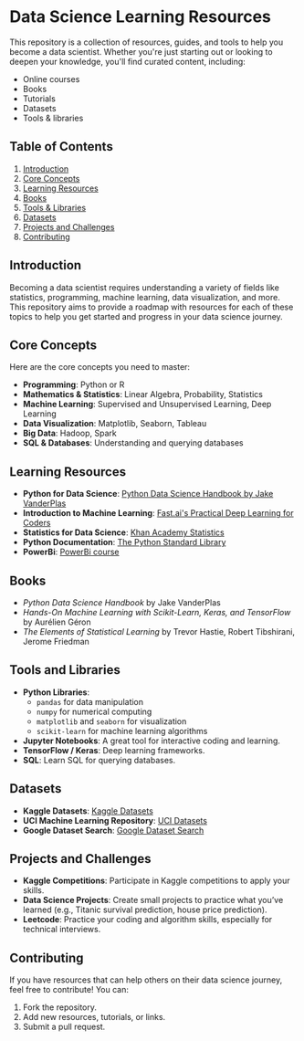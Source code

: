 # Data Science Learning Resources

This repository is a collection of resources, guides, and tools to help you become a data scientist. Whether you're just starting out or looking to deepen your knowledge, you'll find curated content, including:
- Online courses
- Books
- Tutorials
- Datasets
- Tools & libraries

## Table of Contents
1. [Introduction](#introduction)
2. [Core Concepts](#core-concepts)
3. [Learning Resources](#learning-resources)
4. [Books](#books)
5. [Tools & Libraries](#tools-and-libraries)
6. [Datasets](#datasets)
7. [Projects and Challenges](#projects-and-challenges)
8. [Contributing](#contributing)

## Introduction

Becoming a data scientist requires understanding a variety of fields like statistics, programming, machine learning, data visualization, and more. This repository aims to provide a roadmap with resources for each of these topics to help you get started and progress in your data science journey.

## Core Concepts

Here are the core concepts you need to master:
- **Programming**: Python or R
- **Mathematics & Statistics**: Linear Algebra, Probability, Statistics
- **Machine Learning**: Supervised and Unsupervised Learning, Deep Learning
- **Data Visualization**: Matplotlib, Seaborn, Tableau
- **Big Data**: Hadoop, Spark
- **SQL & Databases**: Understanding and querying databases

## Learning Resources

- **Python for Data Science**: [Python Data Science Handbook by Jake VanderPlas](https://jakevdp.github.io/PythonDataScienceHandbook/)
- **Introduction to Machine Learning**: [Fast.ai's Practical Deep Learning for Coders](https://course.fast.ai/)
- **Statistics for Data Science**: [Khan Academy Statistics](https://www.khanacademy.org/math/statistics-probability)
- **Python Documentation**: [The Python Standard Library](https://docs.python.org/3/library/)
- **PowerBi**: [PowerBi course](https://youtube.com/playlist?list=PL6Omre3duO-OGTAMuFuDOS8wMuuxmyaiX&si=jrae4gFuZJX25zf-)

## Books

- *Python Data Science Handbook* by Jake VanderPlas
- *Hands-On Machine Learning with Scikit-Learn, Keras, and TensorFlow* by Aurélien Géron
- *The Elements of Statistical Learning* by Trevor Hastie, Robert Tibshirani, Jerome Friedman

## Tools and Libraries

- **Python Libraries**:
  - `pandas` for data manipulation
  - `numpy` for numerical computing
  - `matplotlib` and `seaborn` for visualization
  - `scikit-learn` for machine learning algorithms
- **Jupyter Notebooks**: A great tool for interactive coding and learning.
- **TensorFlow / Keras**: Deep learning frameworks.
- **SQL**: Learn SQL for querying databases.

## Datasets

- **Kaggle Datasets**: [Kaggle Datasets](https://www.kaggle.com/datasets)
- **UCI Machine Learning Repository**: [UCI Datasets](https://archive.ics.uci.edu/ml/index.php)
- **Google Dataset Search**: [Google Dataset Search](https://datasetsearch.research.google.com/)

## Projects and Challenges

- **Kaggle Competitions**: Participate in Kaggle competitions to apply your skills.
- **Data Science Projects**: Create small projects to practice what you’ve learned (e.g., Titanic survival prediction, house price prediction).
- **Leetcode**: Practice your coding and algorithm skills, especially for technical interviews.

## Contributing

If you have resources that can help others on their data science journey, feel free to contribute! You can:
1. Fork the repository.
2. Add new resources, tutorials, or links.
3. Submit a pull request.

